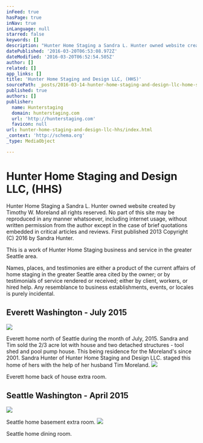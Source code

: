 ```yaml
---
inFeed: true
hasPage: true
inNav: true
inLanguage: null
starred: false
keywords: []
description: "Hunter Home Staging a Sandra L. Hunter owned website created by Timothy W. Moreland all rights reserved. No part of this site may be reproduced in any manner whatsoever, including internet usage, without written permission from the author except in the case of brief quotations embedded in critical articles and reviews. First published 2013 Copyright (C) 2016 by Sandra Hunter. \_"
datePublished: '2016-03-20T06:53:08.972Z'
dateModified: '2016-03-20T06:52:54.505Z'
author: []
related: []
app_links: []
title: 'Hunter Home Staging and Design LLC, (HHS)'
sourcePath: _posts/2016-03-14-hunter-home-staging-and-design-llc-home-staging-services-i.md
published: true
authors: []
publisher:
  name: Hunterstaging
  domain: hunterstaging.com
  url: 'http://hunterstaging.com'
  favicon: null
url: hunter-home-staging-and-design-llc-hhs/index.html
_context: 'http://schema.org'
_type: MediaObject

---
```

# Hunter Home Staging and Design LLC, (HHS)

Hunter Home Staging a Sandra L. Hunter owned website created by Timothy W. Moreland all rights reserved. No part of this site may be reproduced in any manner whatsoever, including internet usage, without written permission from the author except in the case of brief quotations embedded in critical articles and reviews. First published 2013 Copyright (C) 2016 by Sandra Hunter.  

This is a work of Hunter Home Staging business and service in the greater Seattle area.   

Names, places, and testimonies are either a product of the current affairs of home staging in the greater Seattle area cited by the owner; or by testimonials of service rendered or received; either by client, workers, or hired help. Any resemblance to business establishments, events, or locales is purely incidental.

## Everett Washington - July 2015
![](https://the-grid-user-content.s3-us-west-2.amazonaws.com/838bc17f-405a-4c33-b932-7f6b75f87b72.jpg)

Everett home north of Seattle during the month of July, 2015\. Sandra and Tim sold the 2/3 acre lot with house and two detached structures - tool shed and pool pump house. This being residence for the Moreland's since 2001\. Sandra Hunter of Hunter Home Staging and Design LLC. staged this home of hers with the help of her husband Tim Moreland. ![](https://the-grid-user-content.s3-us-west-2.amazonaws.com/6c6c8671-4dbb-4348-9900-1fb3847d263d.jpg)

Everett home back of house extra room.

## Seattle Washington - April 2015
![](https://the-grid-user-content.s3-us-west-2.amazonaws.com/292d78c4-5372-4be5-9dd5-693f0fbdd9d0.jpg)

Seattle home basement extra room.
![](https://the-grid-user-content.s3-us-west-2.amazonaws.com/8650c1db-25c6-4cf8-8d36-85715d870a68.jpg)

Seattle home dining room.